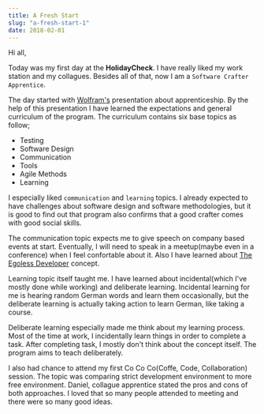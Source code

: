 ```yaml
---
title: A Fresh Start
slug: "a-fresh-start-1"
date: 2018-02-01
---
```


Hi all,

Today was my first day at the **HolidayCheck**. I have really liked my work station and my collagues. Besides all of that, now I am a `Software Crafter Apprentice`.

The day started with [Wolfram's](https://twitter.com/wolframkriesing) presentation about apprenticeship. By the help of this presentation I have learned the expectations and general curriculum of the program. The curriculum contains six base topics as follow; 
	
- Testing
- Software Design
- Communication
- Tools
- Agile Methods
- Learning

I especially liked `communication` and `learning` topics. I already expected to have challenges about software design and software methodologies, but it is good to find out that program also confirms that a good crafter comes with good social skills.  

The communication topic expects me to give speech on company based events at start. Eventually, I will need to speak in a meetup(maybe even in a conference) when I feel confortable about it. Also I have learned about [The Egoless Developer](https://blog.codinghorror.com/the-ten-commandments-of-egoless-programming/) concept.  

Learning topic itself taught me. I have learned about incidental(which I've mostly done while working) and deliberate learning. Incidental learning for me is hearing random German words and learn them occasionally, but the deliberate learning is actually taking action to learn German, like taking a course.

Deliberate learning especially made me think about my learning process. Most of the time at work, I incidentally learn things in order to complete a task. After completing task, I mostly don't think about the concept itself. The program aims to teach deliberately.

I also had chance to attend my first Co Co Co(Coffe, Code, Collaboration) session. The topic was comparing strict development environment to more free environment. Daniel, collague apprentice stated the pros and cons of both approaches. I loved that so many people attended to meeting and there were so many good ideas. 

